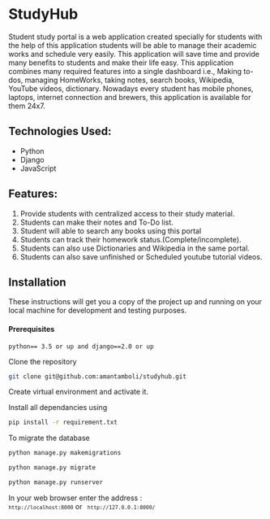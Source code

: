 
# StudyHub

Student study portal is a web application created specially for
students with the help of this application students will be able to manage their
academic works and schedule very easily. This application will save time and
provide many benefits to students and make their life easy. This application
combines many required features into a single dashboard i.e., Making to-dos,
managing HomeWorks, taking notes, search books, Wikipedia, YouTube videos,
dictionary. Nowadays every student has mobile phones, laptops, internet
connection and brewers, this application is available for them 24x7.

<h2>Technologies Used:</h2>
<ul>
    <li>Python</li>
    <li>Django</li>
    <li>JavaScript</li>
    
</ul>

<h2>Features:</h2>
<ol>
<li>Provide students with centralized access to their study material.</li>
<li>Students can make their notes and To-Do list.</li>
<li>Student will able to search any books using this portal</li>
<li>Students can track their homework status.(Complete/incomplete).</li>
<li>Students can also use Dictionaries and Wikipedia in the same portal.</li>
<li>Students can also save unfinished or Scheduled youtube tutorial videos.</li>
</ol>

## Installation

<p>These instructions will get you a copy of the project up and running on your local machine for development and testing purposes.</p>

<h4>Prerequisites</h4>
<code>python== 3.5 or up and django==2.0 or up</code>

Clone the repository
```bash
git clone git@github.com:amantamboli/studyhub.git
```

Create virtual environment and activate it.

Install all dependancies using
```bash
pip install -r requirement.txt
```


To migrate the database
```bash
python manage.py makemigrations
```
```bash
python manage.py migrate
```
```bash
python manage.py runserver
```
    
In your web browser enter the address : <code> ``` http://localhost:8000 ```</code> or <code>``` http://127.0.0.1:8000/```</code>

